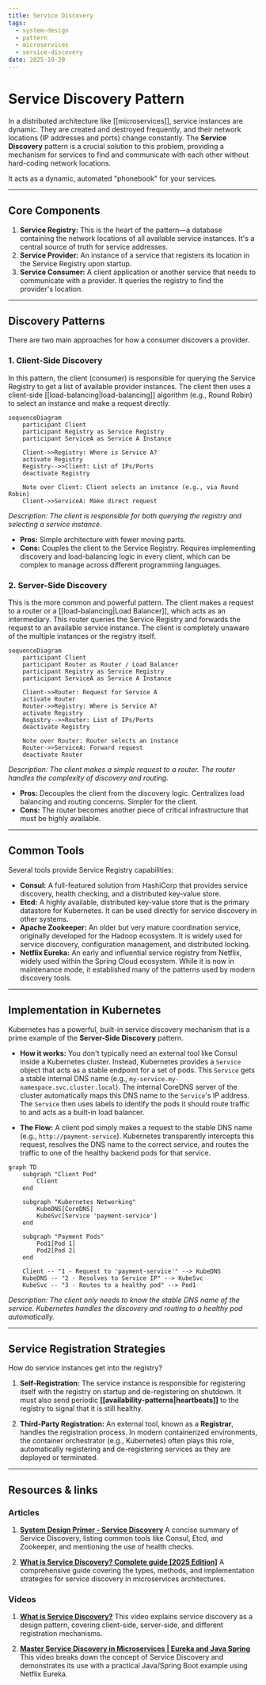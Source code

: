 ```yaml
---
title: Service Discovery
tags:
  - system-design
  - pattern
  - microservices
  - service-discovery
date: 2025-10-20
---
```


# Service Discovery Pattern

In a distributed architecture like [[microservices]], service instances are dynamic. They are created and destroyed frequently, and their network locations (IP addresses and ports) change constantly. The **Service Discovery** pattern is a crucial solution to this problem, providing a mechanism for services to find and communicate with each other without hard-coding network locations.

It acts as a dynamic, automated "phonebook" for your services.

---

## Core Components

1.  **Service Registry:** This is the heart of the pattern—a database containing the network locations of all available service instances. It's a central source of truth for service addresses.
2.  **Service Provider:** An instance of a service that registers its location in the Service Registry upon startup.
3.  **Service Consumer:** A client application or another service that needs to communicate with a provider. It queries the registry to find the provider's location.

---

## Discovery Patterns

There are two main approaches for how a consumer discovers a provider.

### 1. Client-Side Discovery

In this pattern, the client (consumer) is responsible for querying the Service Registry to get a list of available provider instances. The client then uses a client-side [[load-balancing|load-balancing]] algorithm (e.g., Round Robin) to select an instance and make a request directly.

```mermaid
sequenceDiagram
    participant Client
    participant Registry as Service Registry
    participant ServiceA as Service A Instance

    Client->>Registry: Where is Service A?
    activate Registry
    Registry-->>Client: List of IPs/Ports
    deactivate Registry

    Note over Client: Client selects an instance (e.g., via Round Robin)
    Client->>ServiceA: Make direct request
```
*Description: The client is responsible for both querying the registry and selecting a service instance.*

-   **Pros:** Simple architecture with fewer moving parts.
-   **Cons:** Couples the client to the Service Registry. Requires implementing discovery and load-balancing logic in every client, which can be complex to manage across different programming languages.

### 2. Server-Side Discovery

This is the more common and powerful pattern. The client makes a request to a router or a [[load-balancing|Load Balancer]], which acts as an intermediary. This router queries the Service Registry and forwards the request to an available service instance. The client is completely unaware of the multiple instances or the registry itself.

```mermaid
sequenceDiagram
    participant Client
    participant Router as Router / Load Balancer
    participant Registry as Service Registry
    participant ServiceA as Service A Instance

    Client->>Router: Request for Service A
    activate Router
    Router->>Registry: Where is Service A?
    activate Registry
    Registry-->>Router: List of IPs/Ports
    deactivate Registry

    Note over Router: Router selects an instance
    Router->>ServiceA: Forward request
    deactivate Router
```
*Description: The client makes a simple request to a router. The router handles the complexity of discovery and routing.*

-   **Pros:** Decouples the client from the discovery logic. Centralizes load balancing and routing concerns. Simpler for the client.
-   **Cons:** The router becomes another piece of critical infrastructure that must be highly available.

---

## Common Tools

Several tools provide Service Registry capabilities:

-   **Consul:** A full-featured solution from HashiCorp that provides service discovery, health checking, and a distributed key-value store.
-   **Etcd:** A highly available, distributed key-value store that is the primary datastore for Kubernetes. It can be used directly for service discovery in other systems.
-   **Apache Zookeeper:** An older but very mature coordination service, originally developed for the Hadoop ecosystem. It is widely used for service discovery, configuration management, and distributed locking.
-   **Netflix Eureka:** An early and influential service registry from Netflix, widely used within the Spring Cloud ecosystem. While it is now in maintenance mode, it established many of the patterns used by modern discovery tools.

---

## Implementation in Kubernetes

Kubernetes has a powerful, built-in service discovery mechanism that is a prime example of the **Server-Side Discovery** pattern.

-   **How it works:** You don't typically need an external tool like Consul inside a Kubernetes cluster. Instead, Kubernetes provides a `Service` object that acts as a stable endpoint for a set of pods. This `Service` gets a stable internal DNS name (e.g., `my-service.my-namespace.svc.cluster.local`). The internal CoreDNS server of the cluster automatically maps this DNS name to the `Service`'s IP address. The `Service` then uses labels to identify the pods it should route traffic to and acts as a built-in load balancer.

-   **The Flow:** A client pod simply makes a request to the stable DNS name (e.g., `http://payment-service`). Kubernetes transparently intercepts this request, resolves the DNS name to the correct service, and routes the traffic to one of the healthy backend pods for that service.

```mermaid
graph TD
    subgraph "Client Pod"
        Client
    end

    subgraph "Kubernetes Networking"
        KubeDNS[CoreDNS]
        KubeSvc[Service 'payment-service']
    end

    subgraph "Payment Pods"
        Pod1[Pod 1]
        Pod2[Pod 2]
    end

    Client -- "1 - Request to 'payment-service'" --> KubeDNS
    KubeDNS -- "2 - Resolves to Service IP" --> KubeSvc
    KubeSvc -- "3 - Routes to a healthy pod" --> Pod1
```
*Description: The client only needs to know the stable DNS name of the service. Kubernetes handles the discovery and routing to a healthy pod automatically.*

---

## Service Registration Strategies

How do service instances get into the registry?

1.  **Self-Registration:** The service instance is responsible for registering itself with the registry on startup and de-registering on shutdown. It must also send periodic **[[availability-patterns|heartbeats]]** to the registry to signal that it is still healthy.

2.  **Third-Party Registration:** An external tool, known as a **Registrar**, handles the registration process. In modern containerized environments, the container orchestrator (e.g., Kubernetes) often plays this role, automatically registering and de-registering services as they are deployed or terminated.

---

## Resources & links

### Articles

1.  **[System Design Primer - Service Discovery](https://github.com/donnemartin/system-design-primer#Service-Discovery)**
    A concise summary of Service Discovery, listing common tools like Consul, Etcd, and Zookeeper, and mentioning the use of health checks.

2.  **[What is Service Discovery? Complete guide [2025 Edition]](https://middleware.io/blog/service-discovery/)**
    A comprehensive guide covering the types, methods, and implementation strategies for service discovery in microservices architectures.

### Videos

1.  **[What is Service Discovery?](https://www.youtube.com/watch?v=v4u7m2Im7ng)**
    This video explains service discovery as a design pattern, covering client-side, server-side, and different registration mechanisms.

2.  **[Master Service Discovery in Microservices | Eureka and Java Spring](https://www.youtube.com/watch?v=ecuEkmFs5Vk)**
    This video breaks down the concept of Service Discovery and demonstrates its use with a practical Java/Spring Boot example using Netflix Eureka.
